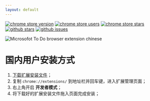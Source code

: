 ```yaml
---
layout: default
---
```


[![chrome store version](https://img.shields.io/chrome-web-store/v/ffpljgmbiankjaokoefefmkoghcgoodn?style=social)](https://chrome.google.com/webstore/detail/microsoft-to-do-browser-e/ffpljgmbiankjaokoefefmkoghcgoodn)
[![chrome store users](https://img.shields.io/chrome-web-store/users/ffpljgmbiankjaokoefefmkoghcgoodn?style=social)](https://chrome.google.com/webstore/detail/microsoft-to-do-browser-e/ffpljgmbiankjaokoefefmkoghcgoodn)
[![chrome store stars](https://img.shields.io/chrome-web-store/stars/ffpljgmbiankjaokoefefmkoghcgoodn?style=social)](https://chrome.google.com/webstore/detail/microsoft-to-do-browser-e/ffpljgmbiankjaokoefefmkoghcgoodn/reviews)
[![github stars](https://img.shields.io/github/stars/waynegongcn/microsoft-todo-browser-ext?style=social)](https://github.com/WayneGongCN/microsoft-todo-browser-ext)
[![github issues](https://img.shields.io/github/issues/waynegongcn/microsoft-todo-browser-ext?style=social)](https://github.com/WayneGongCN/microsoft-todo-browser-ext/issues)


![Microsofot To Do browser extension chinese](https://user-images.githubusercontent.com/20236883/149647142-6b444d81-50d5-49ba-acb2-bda88b5d018c.gif)


# 国内用户安装方式

1. [下载扩展安装文件](https://download-1256190988.cos.ap-guangzhou.myqcloud.com/microsoft-to-do-browser-extension/ffpljgmbiankjaokoefefmkoghcgoodn_latest.crx)；
2. 复制 `chrome://extensions/` 到地址栏并回车键，进入扩展管理页面；
3. 右上角开启 **开发者模式**；
4. 将下载好的扩展安装文件拖入页面完成安装；


